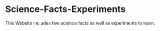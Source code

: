 # Science-Facts-Experiments
This Website includes few sceince facts as well as experiments to learn.

